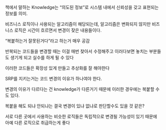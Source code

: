 책에서 말하는 Knowledge는 “의도된 정보”로 시스템 내에서 신뢰성을 갖고 표현되는 정보를 의미.

비즈니스 로직이나 사용되는 알고리즘이 해당되는데, 알고리즘은 변화되지 않지만 비즈니스 로직은 시간이 흐르면서 변경이 잦은 내용들이다.

“복붙하는거 잘못된거다”라고 하는거 매우 공감

반복되는 코드들을 변경할 때는 이걸 매번 찾아서 수정해주고 이러다보면 놓치는 부분들도 생기게 되고 실수를 하게 될 수 있다

이러한 코드들은 확장성 있게 만들고 추상화를 잘 해야한다

SRP를 지키는거는 코드 변경의 이유가 하나여야 한다.

변경의 이유가 다르다는 건 knowledge가 다른거기 때문에 이러한 경우에는 복붙할 수도 있다.

복붙을 해도 되냐 안되냐는 결국 변경이 있냐 없냐로 판단할수도 있을 것 같은?

서로 다른 곳에서 사용하는 비슷한 로직들은 독립적으로 변경될 가능성이 있기 때문에 아예 다른 로직으로 취급하는게 좋다